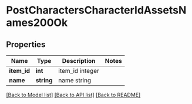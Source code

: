 # PostCharactersCharacterIdAssetsNames200Ok

## Properties
Name | Type | Description | Notes
------------ | ------------- | ------------- | -------------
**item_id** | **int** | item_id integer | 
**name** | **string** | name string | 

[[Back to Model list]](../../README.md#documentation-for-models) [[Back to API list]](../../README.md#documentation-for-api-endpoints) [[Back to README]](../../README.md)


